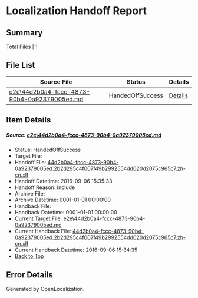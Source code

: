 # <a name='report-top'></a> Localization Handoff Report

## Summary
 Total Files | 1

## File List
 Source File | Status | Details 
 ----------- | ------ | ------- 
 [e2e\44d2b0a4-fccc-4873-90b4-0a92379005ed.md](https://github.com/OpenLocalizationTestOrg/ol-test0/blob/c8ff80177b61635fb9a7decdc78171a80e36c09f/e2e/44d2b0a4-fccc-4873-90b4-0a92379005ed.md) | HandedOffSuccess | [Details](#faf080f40a4ffc7a2d21fc158baed14d66d96e182)

## Item Details
##### <a name='faf080f40a4ffc7a2d21fc158baed14d66d96e182'></a> Source: [e2e\44d2b0a4-fccc-4873-90b4-0a92379005ed.md](https://github.com/OpenLocalizationTestOrg/ol-test0/blob/c8ff80177b61635fb9a7decdc78171a80e36c09f/e2e/44d2b0a4-fccc-4873-90b4-0a92379005ed.md)
* Status: HandedOffSuccess
* Target File: 
* Handoff File: [44d2b0a4-fccc-4873-90b4-0a92379005ed.2b2d295c4f007f49b2992554dd020d2075c965c7.zh-cn.xlf](https://github.com/OpenLocalizationTestOrg/ol-test0-handoff/blob/c4e2917244e47a88fc600785efc65c9f952c2c21/ol-handoff/OpenLocalizationTestOrg/ol-test0-zhcn/ci/ht/44d2b0a4-fccc-4873-90b4-0a92379005ed.2b2d295c4f007f49b2992554dd020d2075c965c7.zh-cn.xlf)
* Handoff Datetime: 2016-09-06 15:35:33
* Handoff Reason: Include
* Archive File: 
* Archive Datetime: 0001-01-01 00:00:00
* Handback File: 
* Handback Datetime: 0001-01-01 00:00:00
* Current Target File: [e2e\44d2b0a4-fccc-4873-90b4-0a92379005ed.md](https://github.com/OpenLocalizationTestOrg/ol-test0-zhcn/blob/598a805006e1758aabcaf933796e4d12df194341/e2e/44d2b0a4-fccc-4873-90b4-0a92379005ed.md)
* Current Handback File: [44d2b0a4-fccc-4873-90b4-0a92379005ed.2b2d295c4f007f49b2992554dd020d2075c965c7.zh-cn.xlf](https://github.com/OpenLocalizationTestOrg/ol-test0-handback/blob/487c9394147772f64e2fe1592f267cdede14adc0/ol-handback/OpenLocalizationTestOrg/ol-test0-zhcn/ci/ht/44d2b0a4-fccc-4873-90b4-0a92379005ed.2b2d295c4f007f49b2992554dd020d2075c965c7.zh-cn.xlf)
* Current Handback Datetime: 2016-09-06 15:34:35
* [Back to Top](#report-top)


## Error Details

Generated by OpenLocalization.
